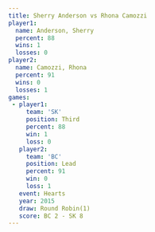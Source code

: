 ```yaml
---
title: Sherry Anderson vs Rhona Camozzi
player1:                
  name: Anderson, Sherry
  percent: 88           
  wins: 1               
  losses: 0             
player2:                
  name: Camozzi, Rhona  
  percent: 91           
  wins: 0               
  losses: 1             
games:
 - player1:         
     team: 'SK'     
     position: Third
     percent: 88    
     win: 1         
     loss: 0        
   player2:        
     team: 'BC'    
     position: Lead
     percent: 91   
     win: 0        
     loss: 1       
   event: Hearts       
   year: 2015          
   draw: Round Robin(1)
   score: BC 2 - SK 8  
---
```

